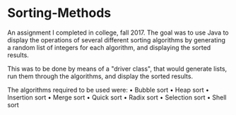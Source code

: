# Sorting-Methods
An assignment I completed in college, fall 2017. The goal was to use Java to display the operations of several different sorting algorithms by generating a random list of integers for each algorithm, and displaying the sorted results.

This was to be done by means of a "driver class", that would generate lists, run them through the algorithms, and display the sorted results.

The algorithms required to be used were:
	• Bubble sort
	• Heap sort
	• Insertion sort
	• Merge sort
	• Quick sort
	• Radix sort
 	• Selection sort
	• Shell sort
